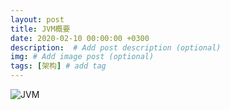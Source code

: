 ```yaml
---
layout: post
title: JVM概要
date: 2020-02-10 00:00:00 +0300
description:  # Add post description (optional)
img: # Add image post (optional)
tags: [架构] # add tag
---
```




![JVM]({{site.baseurl}}/assets/img/post/JVM概要.png)
